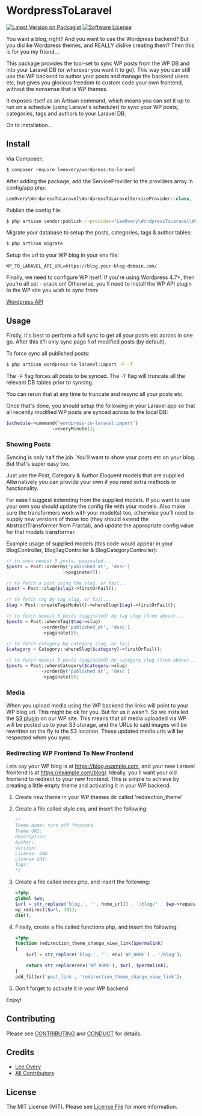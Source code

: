 # WordpressToLaravel

[![Latest Version on Packagist][ico-version]][link-packagist]
[![Software License][ico-license]](LICENSE.md)

You want a blog, right? And you want to use the Wordpress backend? But you dislike Wordpress themes, and REALLY dislike creating them? Then this is for you my friend...

This package provides the tool-set to sync WP posts from the WP DB and into your Laravel DB (or wherever you want it to go). This way you can still use the WP backend to author your posts and manage the backend users etc, but gives you glorious freedom to custom code your own frontend, without the nonsense that is WP themes.

It exposes itself as an Artisan command, which means you can set it up to run on a schedule (using Laravel's scheduler) to sync your WP posts, categories, tags and authors to your Laravel DB.

On to installation...

## Install

Via Composer:

``` bash
$ composer require leeovery/wordpress-to-laravel
```

After adding the package, add the ServiceProvider to the providers array in config/app.php:

``` php
LeeOvery\WordpressToLaravel\WordpressToLaravelServiceProvider::class,
```

Publish the config file:

``` bash
$ php artisan vendor:publish --provider="LeeOvery\WordpressToLaravel\WordpressToLaravelServiceProvider" --tag="config"
```

Migrate your database to setup the posts, categories, tags & author tables:

``` bash
$ php artisan migrate
```

Setup the url to your WP blog in your env file:

``` env
WP_TO_LARAVEL_API_URL=https://blog.your-blog-domain.com/
```

Finally, we need to configure WP itself. If you're using Wordpress 4.7+, then you're all set - crack on! Otherwise, you'll need to install the WP API plugin to the WP site you wish to sync from:

[Wordpress API](http://v2.wp-api.org/)

## Usage

Firstly, it's best to perform a full sync to get all your posts etc across in one go. After this it'll only sync page 1 of modified posts (by default).

To force sync all published posts:

``` bash
$ php artisan wordpress-to-laravel:import -F -T
```

The `-F` flag forces all posts to be synced. The `-T` flag will truncate all the relevant DB tables prior to syncing.

You can rerun that at any time to truncate and resync all your posts etc.

Once that's done, you should setup the following in your Laravel app so that all recently modified WP posts are synced across to the local DB:

``` php
$schedule->command('wordpress-to-laravel:import')
                 ->everyMinute();
```

### Showing Posts

Syncing is only half the job. You'll want to show your posts etc on your blog. But that's super easy too.

Just use the Post, Category & Author Eloquent models that are supplied. Alternatively you can provide your own if you need extra methods or functionality. 

For ease I suggest extending from the supplied models. If you want to use your own you should update the config file with your models. Also make sure the transformers work with your model(s) too, otherwise you'll need to supply new versions of those too (they should extend the AbstractTransformer from Fractal), and update the appropriate config value for that models transformer.

Example usage of supplied models (this code would appear in your BlogController, BlogTagController & BlogCategoryController):

``` php
// to show newest 5 posts, paginated...
$posts = Post::orderBy('published_at', 'desc')
                     ->paginate(5);

// to fetch a post using the slug, or fail...
$post = Post::slug($slug)->firstOrFail();

// to fetch tag by tag slug, or fail...
$tag = Post::createTagsModel()->whereSlug($tag)->firstOrFail();

// to fetch newest 5 posts (paginated) by tag slug (from above)...
$posts = Post::whereTag($tag->slug)
             ->orderBy('published_at', 'desc')
             ->paginate(5);

// to fetch category by category slug, or fail...
$category = Category::whereSlug($category)->firstOrFail();

// to fetch newest 5 posts (paginated) by category slug (from above)...
$posts = Post::whereCategory($category->slug)
             ->orderBy('published_at', 'desc')
             ->paginate(5);
```

### Media

When you upload media using the WP backend the links will point to your WP blog url. This might be ok for you. But for us it wasn't. So we installed the [S3 plugin](https://wordpress.org/plugins/amazon-s3-and-cloudfront/) on our WP site. This means that all media uploaded via WP will be posted up to your S3 storage, and the URLs to said images will be rewritten on the fly to the S3 location. These updated media urls will be respected when you sync.

### Redirecting WP Frontend To New Frontend

Lets say your WP blog is at https://blog.example.com, and your new Laravel frontend is at https://example.com/blog/. Ideally, you'll want your old frontend to redirect to your new frontend. This is simple to achieve by creating a little empty theme and activating it in your WP backend.

1. Create new theme in your WP themes dir called 'redirection_theme'
2. Create a file called style.css, and insert the following:

    ``` css
    /*
    Theme Name: turn off frontend
    Theme URI:
    Description:
    Author:
    Version:
    License: GNU
    License URI:
    Tags:
    */
    ```
    
3. Create a file called index.php, and insert the following:

    ``` php
    <?php
    global $wp;
    $url = str_replace('blog.', '', home_url() . '/blog/' . $wp->request);
    wp_redirect($url, 301);
    die();
    ```
    
4. Finally, create a file called functions.php, and insert the following:

    ``` php
    <?php
    function redirection_theme_change_view_link($permalink)
    {
        $url = str_replace('blog.', '', env('WP_HOME') . '/blog');
    
        return str_replace(env('WP_HOME'), $url, $permalink);
    }
    add_filter('post_link', 'redirection_theme_change_view_link');
    ```

5. Don't forget to activate it in your WP backend.

Enjoy!



## Contributing

Please see [CONTRIBUTING](CONTRIBUTING.md) and [CONDUCT](CONDUCT.md) for details.

## Credits

- [Lee Overy][link-author]
- [All Contributors][link-contributors]

## License

The MIT License (MIT). Please see [License File](LICENSE.md) for more information.

[ico-version]: https://img.shields.io/packagist/v/leeovery/wordpress-to-laravel.svg?style=flat-square
[ico-license]: https://img.shields.io/badge/license-MIT-brightgreen.svg?style=flat-square
[ico-travis]: https://img.shields.io/travis/leeovery/wordpress-to-laravel/master.svg?style=flat-square
[ico-scrutinizer]: https://img.shields.io/scrutinizer/coverage/g/leeovery/wordpress-to-laravel.svg?style=flat-square
[ico-code-quality]: https://img.shields.io/scrutinizer/g/leeovery/wordpress-to-laravel.svg?style=flat-square
[ico-downloads]: https://img.shields.io/packagist/dt/leeovery/wordpress-to-laravel.svg?style=flat-square

[link-packagist]: https://packagist.org/packages/leeovery/wordpress-to-laravel
[link-travis]: https://travis-ci.org/leeovery/wordpress-to-laravel
[link-scrutinizer]: https://scrutinizer-ci.com/g/leeovery/wordpress-to-laravel/code-structure
[link-code-quality]: https://scrutinizer-ci.com/g/leeovery/wordpress-to-laravel
[link-downloads]: https://packagist.org/packages/leeovery/wordpress-to-laravel
[link-author]: https://github.com/leeovery
[link-contributors]: ../../contributors
